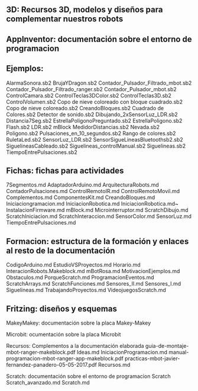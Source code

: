 ## 3D: Recursos 3D, modelos y diseños para complementar nuestros robots

## AppInventor: documentación sobre el entorno de programacion 

## Ejemplos:
AlarmaSonora.sb2
BrujaYDragon.sb2
Contador_Pulsador_Filtrado_mbot.sb2
Contador_Pulsador_Filtrado_ranger.sb2
Contador_Pulsador_mbot.sb2
ControlCamara.sb2
ControlTeclas3DColor.sb2
ControlTeclas3D.sb2
ControlVolumen.sb2
Copo de nieve coloreado con bloque cuadrado.sb2
Copo de nieve coloreado.sb2
CreandoBloques.sb2
Cuadrado de Colores.sb2
Detector de sonido.sb2
Dibujando_2xSensorLuz_LDR.sb2
Distancia7Seg.sb2
EstrellaPoligonoPreguntado.sb2
EstrellaPoligono.sb2
Flash.sb2
LDR.sb2
mBlock
MedidorDistancias.sb2
Nevada.sb2
Poligono.sb2
Pulsaciones_en_10_segundos.sb2
Rango de colores.sb2
RuletaLed.sb2
SensorLuz_LDR.sb2
SensorSigueLineasBluetoothsb2.sb2
SiguelineasCableado.sb2
Siguelineas_controlManual.sb2
Siguelineas.sb2
TiempoEntrePulsaciones.sb2

## Fichas: fichas para actividades
7Segmentos.md
AdaptadorArduino.md
ArquitecturaRobots.md
ContadorPulsaciones.md
ControlRemotoIR.md
ControlRemotoMovil.md
Complementos.md
ComponentesKit.md
CreandoBloques.md
Iniciaciongramacion.md
IniciacionRobotica.md
IniciacionRobotica.md~
InstalacionFirmware.md
mBlock.md
Microinterruptor.md
ScratchDibujo.md
ScratchIniciacion.md
ScratchInteraccion.md
SensorColor.md
SensorLuz.md
TiempoEntrePulsaciones.md

## Formacion: estructura de la formación y enlaces al resto de la documentación
CodigoArduino.md
EstudioVSProyectos.md
Horario.md
InteracionRobots.Makeblock.md
mBotRosa.md
MotivacionEjemplos.md
Obstaculos.md
PorqueScratch.md
ProgramacionEventos.md
ScratchArrays.md
ScratchFunciones.md
Sensores_II.md
Sensores_I.md
Siguelineas.md
TrabajandoProyectos.md
VideojuegosScratch.md

## Fritzing: diseños y esquemas




MakeyMakey: documentación sobre la placa Makey-Makey


Microbit: ocumentación sobre la placa Microbit

Recursos: Complementos a la documentación elaborada
guia-de-montaje-mbot-ranger-makeblock.pdf
Ideas.md
IniciacionProgramacion.md
manual-programacion-mbot-ranger-app-makeblock.pdf
practicas-mbot-javier-fernandez-panadero-05-05-2017.pdf
Recursos.md

Scratch: documentación sobre el entorno de programacion Scratch
Scratch_avanzado.md
Scratch.md
